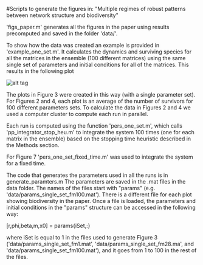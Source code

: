 #Scripts to generate the figures in: "Multiple regimes of robust patterns between network structure and biodiversity"

'figs_paper.m' generates all the figures in the paper using results precomputed and saved in the folder 'data/'.

To show how the data was created an example is provided in 'example_one_set.m'. It calculates the dynamics and surviving species for all the matrices in the ensemble (100 different matrices) using the same single set of parameters and initial conditions for all of the matrices. This results in the following plot

![alt tag](https://github.com/lfjover/networks_params/blob/master/bio_one_set.png)

The plots in Figure 3 were created in this way (with a single parameter set). For Figures 2 and 4, each plot is an average of the number of survivors for 100 different parameters sets. To calculate the data in Figures 2 and 4 we used a computer cluster to compute each run in parallel.

Each run is computed using the function 'pers_one_set.m', which calls 'pp_integrator_stop_heu.m' to integrate  the system 100 times (one for each matrix in the ensemble) based on the stopping time heuristic described in the Methods section.

For Figure 7 'pers_one_set_fixed_time.m' was used to integrate the system for a fixed time.

The code that generates the parameters used in all the runs is in generate_paramters.m
The parameters are saved in the .mat files in the data folder. The names of the files start with "params" (e.g. 'data/params_single_set_fm100.mat'). There is a different file for each plot showing biodiversity in the paper. Once a file is loaded, the parameters and initial conditions in the "params" structure can be accessed in the following way:

[r,phi,beta,m,x0] = params{iSet,:}

where iSet is equal to 1 in the files used to generate Figure 3 ('data/params_single_set_fm1.mat', 'data/params_single_set_fm28.ma', and 'data/params_single_set_fm100.mat'),  and it goes from 1 to 100 in the rest of the files.